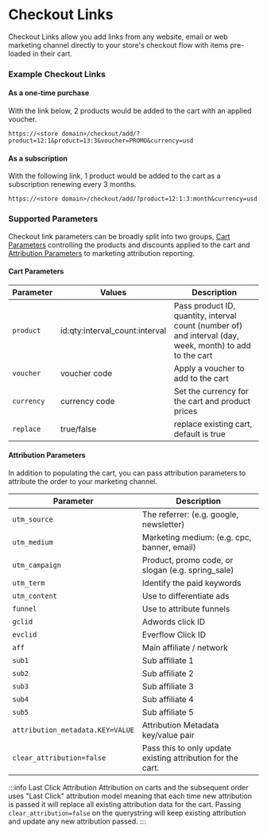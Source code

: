 # Checkout Links

Checkout Links allow you add links from any website, email or web marketing channel directly to your store's checkout flow with items pre-loaded in their cart.

### Example Checkout Links

#### As a one-time purchase

With the link below, 2 products would be added to the cart with an applied voucher.

```
https://<store domain>/checkout/add/?product=12:1&product=13:3&voucher=PROMO&currency=usd

```
#### As a subscription

With the following link, 1 product would be added to the cart as a subscription renewing every 3 months.

```
https://<store domain>/checkout/add/?product=12:1:3:month&currency=usd

```


### Supported Parameters

Checkout link parameters can be broadly split into two groups, [Cart Parameters](#cart-parameters) controlling the products and discounts applied to the cart and [Attribution Parameters](#attribution-parameters) to marketing attribution reporting.

#### Cart Parameters

| Parameter | Values | Description |
| -----------| -------- |--------------------|
| `product` | id:qty:interval_count:interval | Pass product ID, quantity, interval count (number of) and interval (day, week, month) to add to the cart |
| `voucher` | voucher code | Apply a voucher to add to the cart |
| `currency` | currency code | Set the currency for the cart and product prices |
| `replace` | true/false | replace existing cart, default is true |


#### Attribution Parameters
In addition to populating the cart, you can pass attribution parameters to attribute the order to your marketing channel.

| Parameter | Description |
| -----------| -------- |
| `utm_source` | The referrer: (e.g. google, newsletter) |
| `utm_medium` | Marketing medium: (e.g. cpc, banner, email) |
| `utm_campaign` | Product, promo code, or slogan (e.g. spring_sale) |
| `utm_term` | Identify the paid keywords |
| `utm_content` | Use to differentiate ads |
| `funnel` | Use to attribute funnels |
| `gclid` | Adwords click ID |
| `evclid` | Everflow Click ID |
| `aff` | Main affiliate / network |
| `sub1` | Sub affiliate 1 |
| `sub2` | Sub affiliate 2 |
| `sub3` | Sub affiliate 3 |
| `sub4` | Sub affiliate 4 |
| `sub5` | Sub affiliate 5 |
| `attribution_metadata.KEY=VALUE` | Attribution Metadata key/value pair |
| `clear_attribution=false` | Pass this to only update existing attribution for the cart. |

:::info Last Click Attribution
Attribution on carts and the subsequent order uses "Last Click" attribution model meaning that each time new attribution is passed it will replace all existing attribution data for the cart. Passing `clear_attribution=false` on the querystring will keep existing attribution and update any new attribution passed.
:::
